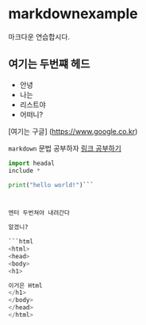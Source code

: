# markdownexample
마크다운 연습합시다.

## 여기는 두번쨰 헤드
* 안녕
* 나는 
* 리스트야
* 어떠니?

[여기는 구글]
(https://www.google.co.kr)

`markdown` 문법 공부하자
[링크 공부하기](https://gist.github.com/ihoneymon/652be052a0727ad59601)


```python
import headal 
include *

print("hello world!")```



엔터 두번쳐야 내려간다 

알겠니?

```html
<html>
<head>  
<body>
<h1>

이거은 Html
</h1>
</body>
</head>
</html>
```